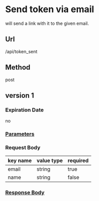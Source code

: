 # Send token via email

will send a link with it to the given email.

## Url

/api/token_sent

## Method

post

## version 1

### Expiration Date

no

### [Parameters](./Parameters.html)

### Request Body

key name | value type | required
--- | --- | ---
email | string | true
name | string | false

### [Response Body](./Response.html)